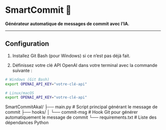 # SmartCommit 🤖

**Générateur automatique de messages de commit avec l’IA.**

---

## Configuration

1. Installez Git Bash (pour Windows) si ce n’est pas déjà fait.

2. Définissez votre clé API OpenAI dans votre terminal avec la commande suivante :

```bash
# Windows (Git Bash)
export OPENAI_API_KEY="votre-clé-api"

# Linux/macOS
export OPENAI_API_KEY="votre-clé-api"

```
SmartCommitAkal/
├── main.py                    # Script principal générant le message de commit
├── hooks/
│   └── commit-msg             # Hook Git pour générer automatiquement le message de commit
└── requirements.txt           # Liste des dépendances Python
```
